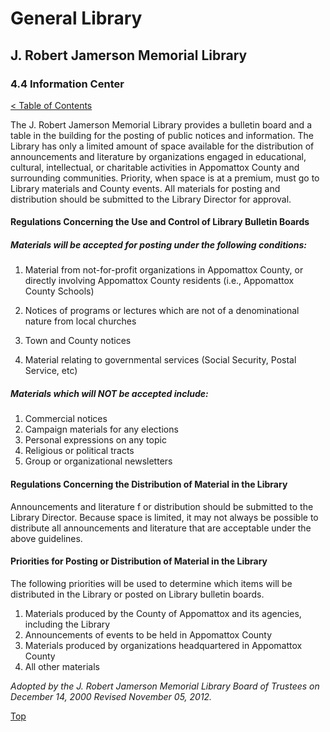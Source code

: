 [0]: ../README.md
[4.4]: information-center.md

# General Library
## J. Robert Jamerson Memorial Library
### 4.4 Information Center
[< Table of Contents][0]

The J. Robert Jamerson Memorial Library provides a bulletin board and a table in the building for the posting of public notices and information. The Library has only a limited amount of space available for the distribution of announcements and literature by organizations engaged in educational, cultural, intellectual, or charitable activities in Appomattox County and surrounding communities. Priority, when space is at a premium, must go to Library materials and County events. All materials for posting and distribution should be submitted to the Library Director for approval.

#### Regulations Concerning the Use and Control of Library Bulletin Boards

##### Materials will be accepted for posting under the following conditions:

1. Material from not-for-profit organizations in Appomattox County, or directly involving Appomattox County residents (i.e., Appomattox County Schools)

2. Notices of programs or lectures which are not of a denominational nature from local churches

3. Town and County notices

4. Material relating to governmental services (Social Security, Postal Service, etc)

##### Materials which will NOT be accepted include:

1. Commercial notices
2. Campaign materials for any elections
3. Personal expressions on any topic
4. Religious or political tracts
5. Group or organizational newsletters

#### Regulations Concerning the Distribution of Material in the Library

Announcements and literature f or distribution should be submitted to the Library Director. Because space is limited, it may not always be possible to distribute all announcements and literature that are acceptable under the above guidelines.

#### Priorities for Posting or Distribution of Material in the Library

The following priorities will be used to determine which items will be distributed in the Library or posted on Library bulletin boards.

1. Materials produced by the County of Appomattox and its agencies, including the Library
2. Announcements of events to be held in Appomattox County
3. Materials produced by organizations headquartered in Appomattox County
4. All other materials

*Adopted by the J. Robert Jamerson Memorial Library Board of Trustees on December 14, 2000*
*Revised November 05, 2012.*

[Top][4.4]